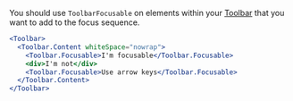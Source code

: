 You should use `ToolbarFocusable` on elements within your [Toolbar](Toolbar.md) that you want to add to the focus sequence.

```jsx
<Toolbar>
  <Toolbar.Content whiteSpace="nowrap">
    <Toolbar.Focusable>I'm focusable</Toolbar.Focusable>
    <div>I'm not</div>
    <Toolbar.Focusable>Use arrow keys</Toolbar.Focusable>
  </Toolbar.Content>
</Toolbar>
```
